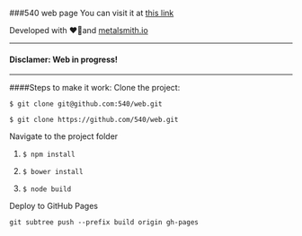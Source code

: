 ###540 web page
You can visit it at [this link](http://540.github.io/web)

Developed with &#10084;&#127866;and [metalsmith.io](http://metalsmith.io "Metalsmith.io")

----------
#### Disclamer: Web in progress!

----------

####Steps to make it work: 
Clone the project: 

`$ git clone git@github.com:540/web.git`

`$ git clone https://github.com/540/web.git`
  
Navigate to the project folder

1. `$ npm install`

2. `$ bower install`

3. `$ node build`

Deploy to GitHub Pages

`git subtree push --prefix build origin gh-pages`
